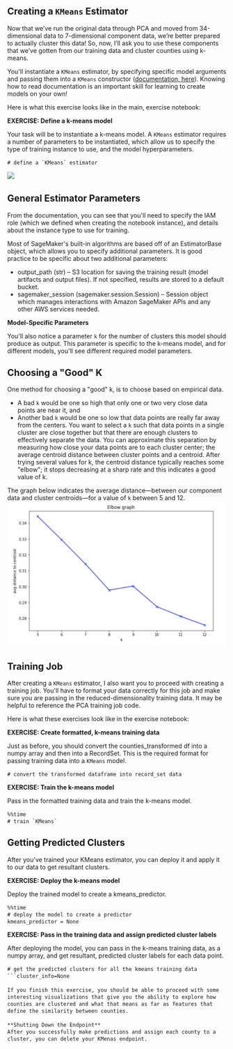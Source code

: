 Creating a `KMeans` Estimator
---

Now that we’ve run the original data through PCA and moved from 34-dimensional data to 7-dimensional component data, we’re better prepared to actually cluster this data! So, now, I’ll ask you to use these components that we’ve gotten from our training data and cluster counties using k-means.

You'll instantiate a `KMeans` estimator, by specifying specific model arguments and passing them into a `KMeans` constructor ([documentation, here](https://sagemaker.readthedocs.io/en/stable/`KMeans`.html)). Knowing how to read documentation is an important skill for learning to create models on your own!

Here is what this exercise looks like in the main, exercise notebook:

**EXERCISE: Define a k-means model**

Your task will be to instantiate a k-means model. A `KMeans` estimator requires a number of parameters to be instantiated, which allow us to specify the type of training instance to use, and the model hyperparameters.

```
# define a `KMeans` estimator

```
![](./Images/`KMeans`-param.png)

General Estimator Parameters
---

From the documentation, you can see that you'll need to specify the IAM role (which we defined when creating the notebook instance), and details about the instance type to use for training.

Most of SageMaker's built-in algorithms are based off of an EstimatorBase object, which allows you to specify additional parameters. It is good practice to be specific about two additional parameters:

* output_path (str) – S3 location for saving the training result (model artifacts and output files). If not specified, results are stored to a default bucket.
* sagemaker_session (sagemaker.session.Session) – Session object which manages interactions with Amazon SageMaker APIs and any other AWS services needed.

**Model-Specific Parameters**

You'll also notice a parameter `k` for the number of clusters this model should produce as output. This parameter is specific to the k-means model, and for different models, you'll see different required model parameters.

Choosing a "Good" K
---

One method for choosing a "good" k, is to choose based on empirical data.

* A bad `k` would be one so high that only one or two very close data points are near it, and
* Another bad `k` would be one so low that data points are really far away from the centers.
You want to select a `k` such that data points in a single cluster are close together but that there are enough clusters to effectively separate the data. You can approximate this separation by measuring how close your data points are to each cluster center; the average centroid distance between cluster points and a centroid. After trying several values for k, the centroid distance typically reaches some "elbow"; it stops decreasing at a sharp rate and this indicates a good value of k.

The graph below indicates the average distance—between our component data and cluster centroids—for a value of `k` between 5 and 12.
![](./Images/elbow-graph.png)

Training Job
---
After creating a `KMeans` estimator, I also want you to proceed with creating a training job. You'll have to format your data correctly for this job and make sure you are passing in the reduced-dimensionality training data. It may be helpful to reference the PCA training job code.

Here is what these exercises look like in the exercise notebook:

**EXERCISE: Create formatted, k-means training data**

Just as before, you should convert the counties_transformed df into a numpy array and then into a RecordSet. This is the required format for passing training data into a `KMeans` model.

```
# convert the transformed dataframe into record_set data
```

**EXERCISE: Train the k-means model**

Pass in the formatted training data and train the k-means model.
```
%%time
# train `KMeans`
```

Getting Predicted Clusters
---
After you've trained your KMeans estimator, you can deploy it and apply it to our data to get resultant clusters.

**EXERCISE: Deploy the k-means model**

Deploy the trained model to create a kmeans_predictor.
```
%%time
# deploy the model to create a predictor
kmeans_predictor = None
```

**EXERCISE: Pass in the training data and assign predicted cluster labels**

After deploying the model, you can pass in the k-means training data, as a numpy array, and get resultant, predicted cluster labels for each data point.

```
# get the predicted clusters for all the kmeans training data
```cluster_info=None

If you finish this exercise, you should be able to proceed with some interesting visualizations that give you the ability to explore how counties are clustered and what that means as far as features that define the similarity between counties.

**Shutting Down the Endpoint**
After you successfully make predictions and assign each county to a cluster, you can delete your KMenas endpoint.
